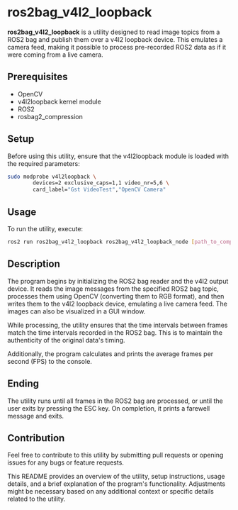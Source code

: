 # ros2bag_v4l2_loopback

**ros2bag_v4l2_loopback** is a utility designed to read image topics from a ROS2 bag and publish them over a v4l2 loopback device. This emulates a camera feed, making it possible to process pre-recorded ROS2 data as if it were coming from a live camera.

## Prerequisites

- OpenCV
- v4l2loopback kernel module
- ROS2
- rosbag2_compression

## Setup

Before using this utility, ensure that the v4l2loopback module is loaded with the required parameters:

```bash
sudo modprobe v4l2loopback \
        devices=2 exclusive_caps=1,1 video_nr=5,6 \
        card_label="Gst VideoTest","OpenCV Camera"
```
## Usage

To run the utility, execute:

```bash
ros2 run ros2bag_v4l2_loopback ros2bag_v4l2_loopback_node [path_to_compressed_bag] [topic_name] [video_out_number]
```

## Description

The program begins by initializing the ROS2 bag reader and the v4l2 output device. It reads the image messages from the specified ROS2 bag topic, processes them using OpenCV (converting them to RGB format), and then writes them to the v4l2 loopback device, emulating a live camera feed. The images can also be visualized in a GUI window.

While processing, the utility ensures that the time intervals between frames match the time intervals recorded in the ROS2 bag. This is to maintain the authenticity of the original data's timing.

Additionally, the program calculates and prints the average frames per second (FPS) to the console.

## Ending
The utility runs until all frames in the ROS2 bag are processed, or until the user exits by pressing the ESC key. On completion, it prints a farewell message and exits.

## Contribution
Feel free to contribute to this utility by submitting pull requests or opening issues for any bugs or feature requests.

This README provides an overview of the utility, setup instructions, usage details, and a brief explanation of the program's functionality. Adjustments might be necessary based on any additional context or specific details related to the utility.